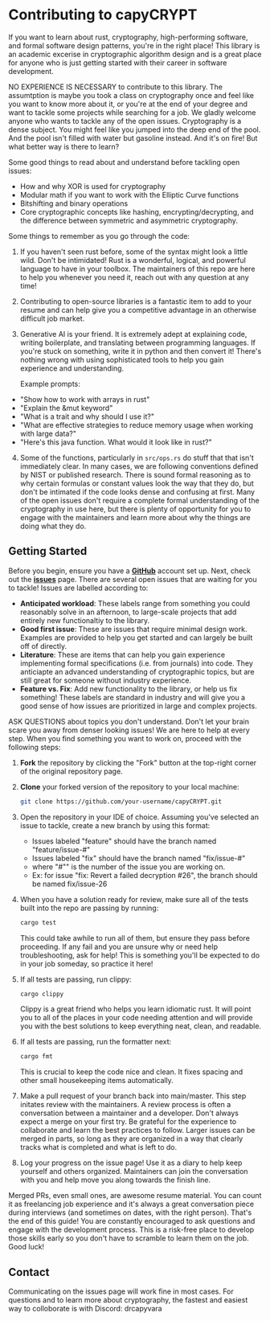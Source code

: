 # Contributing to capyCRYPT
If you want to learn about rust, cryptography, high-performing software, and formal software design patterns, you're in the right place! This library is an academic excerise in cryptographic algorithm design and is a great place for anyone who is just getting started with their career in software development. 

NO EXPERIENCE IS NECESSARY to contribute to this library. The assumtption is maybe you took a class on cryptography once and feel like you want to know more about it, or you're at the end of your degree and want to tackle some projects while searching for a job. We gladly welcome anyone who wants to tackle any of the open issues. Cryptography is a dense subject. You might feel like you jumped into the deep end of the pool. And the pool isn't filled with water but gasoline instead. And it's on fire! But what better way is there to learn? 

Some good things to read about and understand before tackling open issues: 
- How and why XOR is used for cryptography
- Modular math if you want to work with the Elliptic Curve functions
- Bitshifting and binary operations
- Core cryptographic concepts like hashing, encrypting/decrypting, and the difference between symmetric and asymmetric cryptography.

Some things to remember as you go through the code:
1. If you haven't seen rust before, some of the syntax might look a little wild. Don't be intimidated! Rust is a wonderful, logical, and powerful language to have in your toolbox. The maintainers of this repo are here to help you whenever you need it, reach out with any question at any time!
2. Contributing to open-source libraries is a fantastic item to add to your resume and can help give you a competitive advantage in an otherwise difficult job market.
3. Generative AI is your friend. It is extremely adept at explaining code, writing boilerplate, and translating between programming languages. If you're stuck on something, write it in python and then convert it! There's nothing wrong with using sophisticated tools to help you gain experience and understanding.

   Example prompts: 
- "Show how to work with arrays in rust"
- "Explain the &mut keyword"
- "What is a trait and why should I use it?"
- "What are effective strategies to reduce memory usage when working with large data?"
- "Here's this java function. What would it look like in rust?"

4. Some of the functions, particularly in ```src/ops.rs``` do stuff that that isn't immediately clear. In many cases, we are following conventions defined by NIST or published research. There is sound formal reasoning as to why certain formulas or constant values look the way that they do, but don't be intimated if the code looks dense and confusing at first. Many of the open issues don't require a complete formal understanding of the cryptography in use here, but there is plenty of opportunity for you to engage with the maintainers and learn more about why the things are doing what they do.

## Getting Started

Before you begin, ensure you have a **[GitHub](https://github.com/)** account set up. Next, check out the **[issues](https://github.com/drcapybara/capyCRYPT/issues)** page. There are several open issues that are waiting for you to tackle! Issues are labelled according to:
- **Anticipated workload**: These labels range from something you could reasonably solve in an afternoon, to large-scale projects that add entirely new functionaltiy to the library.
- **Good first issue**: These are issues that require minimal design work. Examples are provided to help you get started and can largely be built off of directly.
- **Literature**: These are items that can help you gain experience implementing formal specifications (i.e. from journals) into code. They anticiapte an advanced understanding of cryptographic topics, but are still great for someone without industry experience.
- **Feature vs. Fix**: Add new functionality to the library, or help us fix something! These labels are standard in industry and will give you a good sense of how issues are prioritized in large and complex projects.

ASK QUESTIONS about topics you don't understand. Don't let your brain scare you away from denser looking issues! We are here to help at every step. When you find something you want to work on, proceed with the following steps:

1. **Fork** the repository by clicking the "Fork" button at the top-right corner of the original repository page.
2. **Clone** your forked version of the repository to your local machine:
   ```bash
   git clone https://github.com/your-username/capyCRYPT.git
   ```
3. Open the repository in your IDE of choice. Assuming you've selected an issue to tackle, create a new branch by using this format:
    - Issues labeled "feature" should have the branch named "feature/issue-#" 
    - Issues labeled "fix" should have the branch named "fix/issue-#" 
    - where "#"" is the number of the issue you are working on.
    - Ex: for issue "fix: Revert a failed decryption #26", the branch should be named fix/issue-26
4. When you have a solution ready for review, make sure all of the tests built into the repo are passing by running: 

   ```bash
   cargo test
   ```

   This could take awhile to run all of them, but ensure they pass before proceeding. If any fail and you are unsure why or need help troubleshooting, ask for help! This is something you'll be expected to do in your job someday, so practice it here!
6. If all tests are passing, run clippy: 

   ```bash
   cargo clippy
   ```

   Clippy is a great friend who helps you learn idiomatic rust. It will point you to all of the places in your code needing attention and will provide you with the best solutions to keep everything neat, clean, and readable.
8. If all tests are passing, run the formatter next: 

    ```bash
    cargo fmt
    ```

   This is crucial to keep the code nice and clean. It fixes spacing and other small housekeeping items automatically.
   
10. Make a pull request of your branch back into main/master. This step initates review with the maintainers. A review process is often a conversation between a maintainer and a developer. Don't always expect a merge on your first try. Be grateful for the experience to collaborate and learn the best practices to  follow. Larger issues can be merged in parts, so long as they are organized in a way that clearly tracks what is completed and what is left to do.

11. Log your progress on the issue page! Use it as a diary to help keep yourself and others organized. Maintainers can join the conversation with you and help move you along towards the finish line.

Merged PRs, even small ones, are awesome resume material. You can count it as freelancing job experience and it's always a great conversation piece during interviews (and sometimes on dates, with the right person). That's the end of this guide! You are constantly encouraged to ask questions and engage with the development process. This is a risk-free place to develop those skills early so you don't have to scramble to learn them on the job. Good luck!

## Contact
Communicating on the issues page will work fine in most cases. For questions and to learn more about cryptography, the fastest and easiest way to colloborate is with Discord: drcapyvara